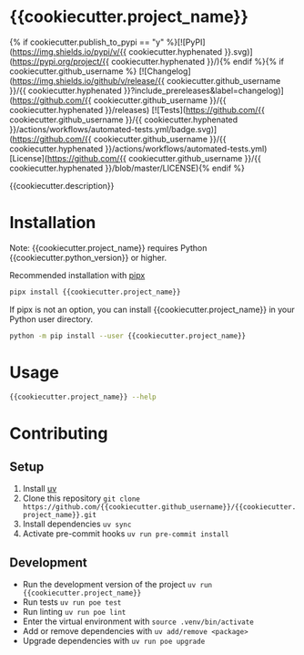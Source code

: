# {{cookiecutter.project_name}}

{% if cookiecutter.publish_to_pypi == "y" %}[![PyPI](https://img.shields.io/pypi/v/{{ cookiecutter.hyphenated }}.svg)](https://pypi.org/project/{{ cookiecutter.hyphenated }}/){% endif %}{% if cookiecutter.github_username %} [![Changelog](https://img.shields.io/github/v/release/{{ cookiecutter.github_username }}/{{ cookiecutter.hyphenated }}?include_prereleases&label=changelog)](https://github.com/{{ cookiecutter.github_username }}/{{ cookiecutter.hyphenated }}/releases) [![Tests](https://github.com/{{ cookiecutter.github_username }}/{{ cookiecutter.hyphenated }}/actions/workflows/automated-tests.yml/badge.svg)](https://github.com/{{ cookiecutter.github_username }}/{{ cookiecutter.hyphenated }}/actions/workflows/automated-tests.yml) [License](https://github.com/{{ cookiecutter.github_username }}/{{ cookiecutter.hyphenated }}/blob/master/LICENSE){% endif %}

{{cookiecutter.description}}

# Installation

Note: {{cookiecutter.project_name}} requires Python {{cookiecutter.python_version}} or higher.

Recommended installation with [pipx](https://pipx.pypa.io/)

```bash
pipx install {{cookiecutter.project_name}}
```

If pipx is not an option, you can install {{cookiecutter.project_name}} in your Python user directory.

```bash
python -m pip install --user {{cookiecutter.project_name}}
```

# Usage

```bash
{{cookiecutter.project_name}} --help
```

# Contributing

## Setup

1. Install [uv](https://docs.astral.sh/uv/)
2. Clone this repository `git clone https://github.com/{{cookiecutter.github_username}}/{{cookiecutter.project_name}}.git`
3. Install dependencies `uv sync`
4. Activate pre-commit hooks `uv run pre-commit install`

## Development

-   Run the development version of the project `uv run {{cookiecutter.project_name}}`
-   Run tests `uv run poe test`
-   Run linting `uv run poe lint`
-   Enter the virtual environment with `source .venv/bin/activate`
-   Add or remove dependencies with `uv add/remove <package>`
-   Upgrade dependencies with `uv run poe upgrade`
